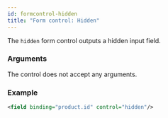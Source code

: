 ```yaml
---
id: formcontrol-hidden
title: "Form control: Hidden"
---
```


The `hidden` form control outputs a hidden input field.

### Arguments

The control does not accept any arguments.

### Example

```xml
<field binding="product.id" control="hidden"/>
```
